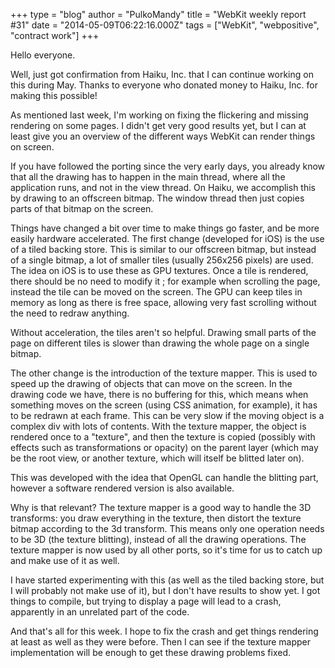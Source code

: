 +++
type = "blog"
author = "PulkoMandy"
title = "WebKit weekly report #31"
date = "2014-05-09T06:22:16.000Z"
tags = ["WebKit", "webpositive", "contract work"]
+++

Hello everyone.

Well, just got confirmation from Haiku, Inc. that I can continue working on this during May. Thanks to everyone who donated money to Haiku, Inc. for making this possible!

As mentioned last week, I'm working on fixing the flickering and missing rendering on some pages. I didn't get very good results yet, but I can at least give you an overview of the different ways WebKit can render things on screen.
<!--more-->
If you have followed the porting since the very early days, you already know that all the drawing has to happen in the main thread, where all the application runs, and not in the view thread. On Haiku, we accomplish this by drawing to an offscreen bitmap. The window thread then just copies parts of that bitmap on the screen.

Things have changed a bit over time to make things go faster, and be more easily hardware accelerated. The first change (developed for iOS) is the use of a tiled backing store. This is similar to our offscreen bitmap, but instead of a single bitmap, a lot of smaller tiles (usually 256x256 pixels) are used. The idea on iOS is to use these as GPU textures. Once a tile is rendered, there should be no need to modify it ; for example when scrolling the page, instead the tile can be moved on the screen. The GPU can keep tiles in memory as long as there is free space, allowing very fast scrolling without the need to redraw anything.

Without acceleration, the tiles aren't so helpful. Drawing small parts of the page on different tiles is slower than drawing the whole page on a single bitmap. 

The other change is the introduction of the texture mapper. This is used to speed up the drawing of objects that can move on the screen. In the drawing code we have, there is no buffering for this, which means when something moves on the screen (using CSS animation, for example), it has to be redrawn at each frame. This can be very slow if the moving object is a complex div with lots of contents. With the texture mapper, the object is rendered once to a "texture", and then the texture is copied (possibly with effects such as transformations or opacity) on the parent layer (which may be the root view, or another texture, which will itself be blitted later on).

This was developed with the idea that OpenGL can handle the blitting part, however a software rendered version is also available.

Why is that relevant? The texture mapper is a good way to handle the 3D transforms: you draw everything in the texture, then distort the texture bitmap according to the 3d transform. This means only one operation needs to be 3D (the texture blitting), instead of all the drawing operations. The texture mapper is now used by all other ports, so it's time for us to catch up and make use of it as well.

I have started experimenting with this (as well as the tiled backing store, but I will probably not make use of it), but I don't have results to show yet. I got things to compile, but trying to display a page will lead to a crash, apparently in an unrelated part of the code.

And that's all for this week. I hope to fix the crash and get things rendering at least as well as they were before. Then I can see if the texture mapper implementation will be enough to get these drawing problems fixed.